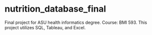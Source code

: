 # nutrition_database_final
Final project for ASU health informatics degree. Course: BMI 593.
This project utilizes SQL, Tableau, and Excel.  